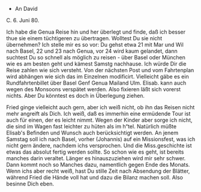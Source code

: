 + An David

 C. 6. Juni 80.

Ich habe die Genua Reise hin und her überlegt und finde, daß ich besser thue sie einem tüchtigeren zu übertragen. Wolltest Du sie nicht übernehmen? Ich stelle mir es so vor: Du gehst etwa 21 mit Mar und Wil nach Basel, 22 und 23 nach Genua, vor 24 wird kaum gelandet, dann suchtest Du so schnell als möglich zu reisen - über Basel oder München wie es am besten geht und kämest Samstg nachhause. Ich würde Dir die Reise zahlen wie sich versteht. 
Von der nächsten Post und vom Fahrtenplan wird abhängen wie sich das im Einzelnen modificirt. Vielleicht gäbe es ein Rundfahrtenbillet über Basel Genf Genua Mailand Ulm. Elisab. kann auch wegen des Monsoons verspätet werden. Also fixieren läßt sich vorerst nichts. Aber Du könntest es doch in Überlegung ziehen.

Fried ginge vielleicht auch gern, aber ich weiß nicht, ob ihn das Reisen nicht mehr angreift als Dich. Ich weiß, daß es immerhin eine ermüdende Tour ist auch für einen, der es leicht nimmt. Wegen der Kinder aber sorge ich nicht, die sind im Wagen fast leichter zu hüten als im h“tel. Natürlich müßte Elisab's Befinden und Wunsch auch berücksichtigt werden. 
An jenem Samstag soll ich nach Basel, vorher (Johannis) auf ein Missionsfest, was ich nicht gern ändere, nachdem ichs versprochen. Und die Miss.geschichte ist etwas das absolut fertig werden sollte. So schon wie es geht, ist bereits manches darin veraltet. Länger es hinauszuziehen wird mir sehr schwer. Dann kommt noch so Manches dazu, namentlich gegen Ende des Monats. Wenn ichs aber recht weiß, hast Du stille Zeit nach Absendung der Blätter, während Fried die Hände voll hat und dazu die Bilanz machen soll. 
Also besinne Dich eben.
